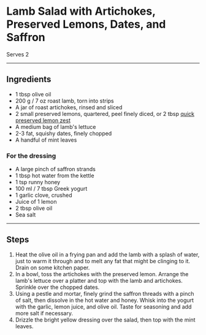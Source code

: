 # Lamb Salad with Artichokes, Preserved Lemons, Dates, and Saffron

Serves 2

---

## Ingredients

* 1 tbsp olive oil
* 200 g / 7 oz roast lamb, torn into strips
* A jar of roast artichokes, rinsed and sliced
* 2 small preserved lemons, quartered, peel finely diced, or 2 tbsp [quick preserved lemon zest](https://github.com/EanNewton/Citrus/blob/master/Preserves/Cheats%20Preserved%20Citrus.md)
* A medium bag of lamb's lettuce
* 2-3 fat, squishy dates, finely chopped
* A handful of mint leaves

### For the dressing
* A large pinch of saffron strands
* 1 tbsp hot water from the kettle
* 1 tsp runny honey
* 100 ml / 7 tbsp Greek yogurt
* 1 garlic clove, crushed
* Juice of 1 lemon
* 2 tbsp olive oil
* Sea salt

---

## Steps

1.  Heat the olive oil in a frying pan and add the lamb with a splash of water, just to warm it through and to melt any fat that might be clinging to it. Drain on some kitchen paper.
2.  In a bowl, toss the artichokes with the preserved lemon. Arrange the lamb's lettuce over a platter and top with the lamb and artichokes. Sprinkle over the chopped dates.
3.  Using a pestle and mortar, finely grind the saffron threads with a pinch of salt, then dissolve in the hot water and honey. Whisk into the yogurt with the garlic, lemon juice, and olive oil. Taste for seasoning and add more salt if necessary. 
4.  Drizzle the bright yellow dressing over the salad, then top with the mint leaves.
